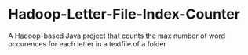 # Hadoop-Letter-File-Index-Counter
A Hadoop-based Java project that counts the max number of word occurences for each letter in a textfile of a folder
